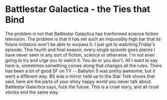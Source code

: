 # Battlestar Galactica - the Ties that Bind

The problem is not that Battlestar Galactica has tranformed science fiction television. The problem is that it has set such an impossibly high bar that its future imitators won't be able to surpass it. I just got to watching Friday's episode. This fourth and final season, every single episode goes places I have never seen in any sort of fiction, science or otherwise. I'm not even going to try and urge you to watch it. You do or you don't. All I want to say here is, sometimes something comes along that changes all the rules. There has been a lot of good SF on TV -- Babylon 5 was pretty awesome, but it went a different way. B5 was a mirror held up to the Star Trek shows that said, here are the parts of your shiny happy world you never talk about. Battlestar Galactica says, fuck the future. This is a cruel story, and all cruel stories end the same way.

